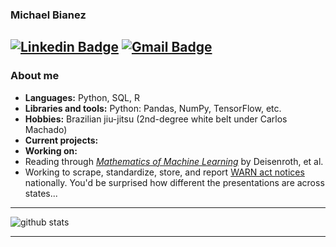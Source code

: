 ### Michael Bianez
[![Linkedin Badge](https://img.shields.io/badge/-Michael_Bianez-blue?style=flat-square&logo=Linkedin&logoColor=white&link=https://www.linkedin.com/in/michaelbianez//)](https://www.linkedin.com/in/michaelbianez/) [![Gmail Badge](https://img.shields.io/badge/-michaelbianez@gmail.com-c14438?style=flat-square&logo=Gmail&logoColor=white&link=mailto:michaelbianez@gmail.com)](mailto:michaelbianez@gmail.com)
---------------------------------------------------------------------------------------------------------------------------------------------------------------------------------
### About me

-  **Languages:** Python, SQL, R
-  **Libraries and tools:** Python: Pandas, NumPy, TensorFlow, etc.
-  **Hobbies:** Brazilian jiu-jitsu (2nd-degree white belt under Carlos Machado)
-  **Current projects:**
-  **Working on:**
  - Reading through *[Mathematics of Machine Learning](https://mml-book.github.io/)* by Deisenroth, et al.
  - Working to scrape, standardize, store, and report [WARN act notices](https://www.dol.gov/agencies/eta/layoffs/warn) nationally. You'd be surprised how different the presentations are across states...

---------------------------------------------------------------------------------------------------------------------------------------------------------------------------------

![github stats](https://github-readme-stats.vercel.app/api?username=limits-to-arbitrage&show_icons=true)

---------------------------------------------------------------------------------------------------------------------------------------------------------------------------------
